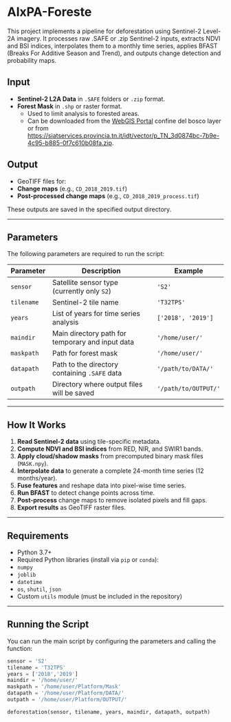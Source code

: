 # AIxPA-Foreste

This project implements a pipeline for deforestation using Sentinel-2 Level-2A imagery. It processes raw .SAFE or .zip Sentinel-2 inputs, extracts NDVI and BSI indices, interpolates them to a monthly time series, applies BFAST (Breaks For Additive Season and Trend), and outputs change detection and probability maps.

## Input

- **Sentinel-2 L2A Data** in `.SAFE` folders or `.zip` format.
- **Forest Mask** in `.shp` or raster format.
  - Used to limit analysis to forested areas.
  - Can be downloaded from the [WebGIS Portal](https://webgis.provincia.tn.it/) confine del bosco layer or from https://siatservices.provincia.tn.it/idt/vector/p_TN_3d0874bc-7b9e-4c95-b885-0f7c610b08fa.zip.





## Output

- GeoTIFF files for:
- **Change maps** (e.g., `CD_2018_2019.tif`)
- **Post-processed change maps** (e.g., `CD_2018_2019_process.tif`)


These outputs are saved in the specified output directory.

---

## Parameters

The following parameters are required to run the script:

| Parameter  | Description                                    | Example                            |
|------------|------------------------------------------------|------------------------------------|
| `sensor`   | Satellite sensor type (currently only `S2`)    | `'S2'`                              |
| `tilename` | Sentinel-2 tile name                           | `'T32TPS'`                          |
| `years`    | List of years for time series analysis         | `['2018', '2019']`                 |
| `maindir`  | Main directory path for temporary and input data | `'/home/user/'`                  |
| `maskpath`  | Path for forest mask                          | `'/home/user/'`                  |
| `datapath` | Path to the directory containing `.SAFE` data  | `'/path/to/DATA/'`                 |
| `outpath`  | Directory where output files will be saved     | `'/path/to/OUTPUT/'`               |

---

## How It Works

1. **Read Sentinel-2 data** using tile-specific metadata.
2. **Compute NDVI and BSI indices** from RED, NIR, and SWIR1 bands.
3. **Apply cloud/shadow masks** from precomputed binary mask files (`MASK.npy`).
4. **Interpolate data** to generate a complete 24-month time series (12 months/year).
5. **Fuse features** and reshape data into pixel-wise time series.
6. **Run BFAST** to detect change points across time.
7. **Post-process** change maps to remove isolated pixels and fill gaps.
8. **Export results** as GeoTIFF raster files.

---

## Requirements

- Python 3.7+
- Required Python libraries (install via `pip` or `conda`):
- `numpy`
- `joblib`
- `datetime`
- `os`, `shutil`, `json`
- Custom `utils` module (must be included in the repository)

---

## Running the Script

You can run the main script by configuring the parameters and calling the function:

```python
sensor = 'S2'
tilename = 'T32TPS'
years = ['2018','2019']
maindir = '/home/user/'
maskpath = '/home/user/Platform/Mask'
datapath = '/home/user/Platform/DATA/'
outpath = '/home/user/Platform/OUTPUT/'

deforestation(sensor, tilename, years, maindir, datapath, outpath)



